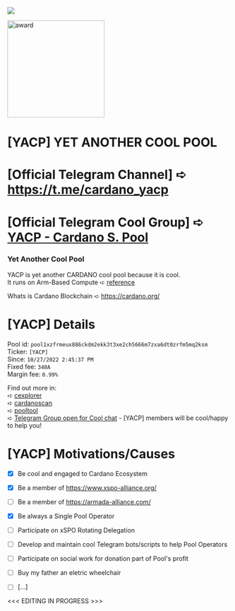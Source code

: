 ![](https://badgen.net/https/rodolfotiago.npkn.net/ada-price/)

<img src="https://js.cexplorer.io/img/award/a043982e305ece1af5cfa2bb429359.png" alt="award" width="220">

# [YACP] YET ANOTHER COOL POOL
# [Official Telegram Channel] ➪ https://t.me/cardano_yacp
# [Official Telegram Cool Group] ➪ [YACP - Cardano S. Pool](https://t.me/+N_cprPzi9qIwMmYx)

### Yet Another Cool Pool

YACP is yet another CARDANO cool pool because it is cool.  
It runs on Arm-Based Compute ➪ [reference](https://docs.oracle.com/en-us/iaas/Content/Compute/References/arm.htm)

Whats is Cardano Blockchain ➪ https://cardano.org/

# [YACP] Details
Pool id: `pool1xzfrmeux886ckdm2ekk3t3xe2ch5666m7zxa6dt0zrfm5mq2ksm`  
Ticker: `[YACP]`  
Since: `10/27/2022 2:45:37 PM`   
Fixed fee: `340A`  
Margin fee: `0.99%`

Find out more in:  
➪ [cexplorer](https://cexplorer.io/pool/pool1xzfrmeux886ckdm2ekk3t3xe2ch5666m7zxa6dt0zrfm5mq2ksm)  
➪ [cardanoscan](https://cardanoscan.io/pool/30923de78639f58b376acdad15c4d9562f4d6b5bf08ddd356f10d3ba)  
➪ [pooltool](https://pooltool.io/pool/30923de78639f58b376acdad15c4d9562f4d6b5bf08ddd356f10d3ba/)  
➪ [Telegram Group open for Cool chat](https://t.me/+N_cprPzi9qIwMmYx) - [YACP] members will be cool/happy to help you!

# [YACP] Motivations/Causes
- [x] Be cool and engaged to Cardano Ecosystem  
- [x] Be a member of https://www.xspo-alliance.org/  
- [ ] Be a member of https://armada-alliance.com/  
- [x] Be always a Single Pool Operator  
- [ ] Participate on xSPO Rotating Delegation  
- [ ] Develop and maintain cool Telegram bots/scripts to help Pool Operators  
- [ ] Participate on social work for donation part of Pool's profit  
- [ ] Buy my father an eletric wheelchair  
- [ ] [...]  


<<< EDITING IN PROGRESS >>>
